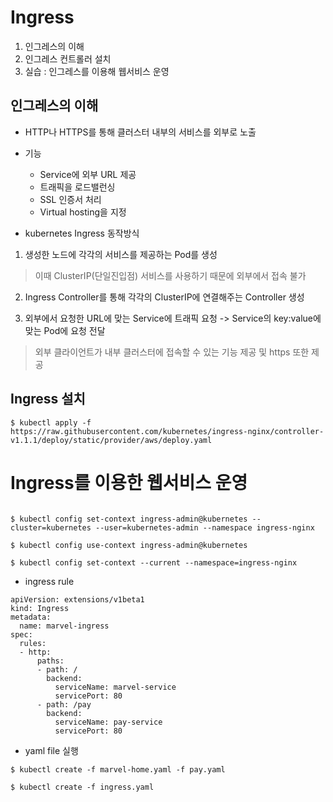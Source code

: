 Ingress
==========

1. 인그레스의 이해
2. 인그레스 컨트롤러 설치
3. 실습 : 인그레스를 이용해 웹서비스 운영



## 인그레스의 이해

* HTTP나 HTTPS를 통해 클러스터 내부의 서비스를 외부로 노출

* 기능
  + Service에 외부 URL 제공
  + 트래픽을 로드밸런싱
  + SSL 인증서 처리
  + Virtual hosting을 지정
  
* kubernetes Ingress 동작방식

1. 생성한 노드에 각각의 서비스를 제공하는 Pod를 생성

> 이때 ClusterIP(단일진입점) 서비스를 사용하기 때문에 외부에서 접속 불가

2. Ingress Controller를 통해 각각의 ClusterIP에 연결해주는 Controller 생성

3. 외부에서 요청한 URL에 맞는 Service에 트래픽 요청 -> Service의 key:value에 맞는 Pod에 요청 전달

> 외부 클라이언트가 내부 클러스터에 접속할 수 있는 기능 제공 및 https 또한 제공

## Ingress 설치

```
$ kubectl apply -f https://raw.githubusercontent.com/kubernetes/ingress-nginx/controller-v1.1.1/deploy/static/provider/aws/deploy.yaml
```


# Ingress를 이용한 웹서비스 운영

```

$ kubectl config set-context ingress-admin@kubernetes --cluster=kubernetes --user=kubernetes-admin --namespace ingress-nginx

$ kubectl config use-context ingress-admin@kubernetes

$ kubectl config set-context --current --namespace=ingress-nginx

```

* ingress rule

```
apiVersion: extensions/v1beta1
kind: Ingress
metadata:
  name: marvel-ingress
spec:
  rules:
  - http:
      paths:
      - path: /
        backend:
          serviceName: marvel-service
          servicePort: 80
      - path: /pay
        backend:
          serviceName: pay-service
          servicePort: 80
```

* yaml file 실행

```
$ kubectl create -f marvel-home.yaml -f pay.yaml

$ kubectl create -f ingress.yaml

```












